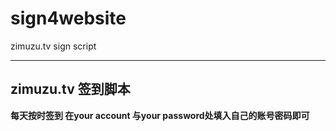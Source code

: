 # sign4website
zimuzu.tv sign script

----------------------------------------------------
## zimuzu.tv 签到脚本

**每天按时签到 
在your account 与your password处填入自己的账号密码即可**

